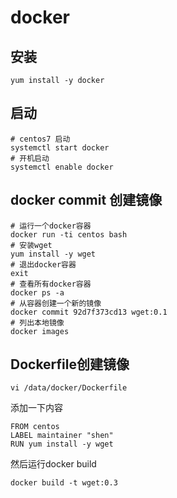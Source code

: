 # docker 

## 安装
```shell
yum install -y docker
```

## 启动
```shell
# centos7 启动
systemctl start docker
# 开机启动
systemctl enable docker
```

## docker commit 创建镜像
```shell
# 运行一个docker容器
docker run -ti centos bash
# 安装wget
yum install -y wget
# 退出docker容器
exit
# 查看所有docker容器
docker ps -a
# 从容器创建一个新的镜像 
docker commit 92d7f373cd13 wget:0.1
# 列出本地镜像
docker images
```

## Dockerfile创建镜像
```shell
vi /data/docker/Dockerfile
```
添加一下内容
```vi
FROM centos
LABEL maintainer "shen"
RUN yum install -y wget
```
然后运行docker build
```shell
docker build -t wget:0.3
```
